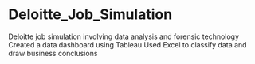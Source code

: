 # Deloitte_Job_Simulation
Deloitte job simulation involving data analysis and forensic technology 
Created a data dashboard using Tableau 
Used Excel to classify data and draw business conclusions
